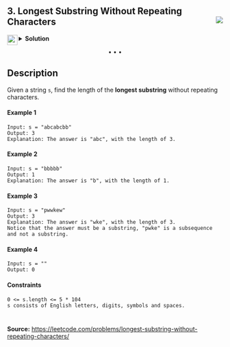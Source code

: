 ## 3. Longest Substring Without Repeating Characters <img src="https://tinyurl.com/yckwupmn" align="right">

<details>
<summary>
    <img src="https://git.io/JDE5D" height="24" align="left">
    <b>Solution</b>
</summary>

<br/>

```swift
// TO-DO
```

**More: [GitHub Gist][gist] • [Pastebin][pb] • [ControlC][cc] • [TextBin][tb]**

**Discuss on [LeetCode][discuss]**
    
</details>

<p align="center">• • •</p>

## Description

Given a string ```s```, find the length of the **longest substring** without repeating characters.

#### Example 1

```
Input: s = "abcabcbb"
Output: 3
Explanation: The answer is "abc", with the length of 3.
```

#### Example 2

```
Input: s = "bbbbb"
Output: 1
Explanation: The answer is "b", with the length of 1.
```

#### Example 3

```
Input: s = "pwwkew"
Output: 3
Explanation: The answer is "wke", with the length of 3.
Notice that the answer must be a substring, "pwke" is a subsequence and not a substring.
```

#### Example 4

```
Input: s = ""
Output: 0
```

#### Constraints

```
0 <= s.length <= 5 * 104
s consists of English letters, digits, symbols and spaces.
```

#
**Source:** https://leetcode.com/problems/longest-substring-without-repeating-characters/

<!-- URLs -->

[gist]: https://git.io/JEYyT
[pb]: https://pastebin.com/15wExPdq
[cc]: https://controlc.com/d4c059a9
[tb]: https://textbin.net/1a6jkxepzv
[discuss]: https://leetcode.com/problems/longest-substring-without-repeating-characters/discuss/1134880